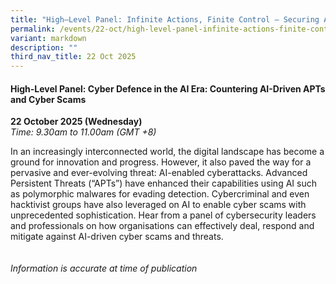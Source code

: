 ```yaml
---
title: "High–Level Panel: Infinite Actions, Finite Control – Securing Agentic AI"
permalink: /events/22-oct/high-level-panel-infinite-actions-finite-control-securing-agentic-ai/
variant: markdown
description: ""
third_nav_title: 22 Oct 2025
---
```

#### **High-Level Panel: Cyber Defence in the AI Era: Countering AI-Driven APTs and Cyber Scams**

**22 October 2025 (Wednesday)**  
*Time: 9.30am to 11.00am (GMT +8)*

In an increasingly interconnected world, the digital landscape has become a ground for innovation and progress. However, it also paved the way for a pervasive and ever-evolving threat: AI-enabled cyberattacks. Advanced Persistent Threats (“APTs”) have enhanced their capabilities using AI such as polymorphic malwares for evading detection. Cybercriminal and even hacktivist groups have also leveraged on AI to enable cyber scams with unprecedented sophistication. Hear from a panel of cybersecurity leaders and professionals on how organisations can effectively deal, respond and mitigate against AI-driven cyber scams and threats.
<br><br><br>
*Information is accurate at time of publication*
